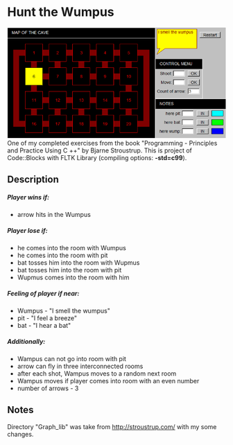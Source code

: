 # Hunt the Wumpus
![console output](https://github.com/cyberaktiv/hunt_the_wumpus/blob/master/img/screen.png?raw=true)
Оne of my completed exercises from the book "Programming - Principles and Practice Using C ++" by Bjarne Stroustrup. 
This is project of Code::Blocks with FLTK Library (compiling options: **-std=c99**).

## Description
##### Player wins if:
- arrow hits in the Wumpus

##### Player lose if:
- he comes into the room with Wumpus
- he comes into the room with pit
- bat tosses him into the room with Wupmus
- bat tosses him into the room with pit
- Wupmus comes into the room with him

##### Feeling of player if near:
- Wumpus - "I smell the wumpus"
- pit - "I feel a breeze"
- bat - "I hear a bat"

##### Additionally:
- Wampus can not go into room with pit
- arrow can fly in three interconnected rooms
- after each shot, Wampus moves to a random next room
- Wampus moves if player comes into room with an even number		
- number of arrows - 3

## Notes
Directory "Graph_lib" was take from http://stroustrup.com/ with my some changes.